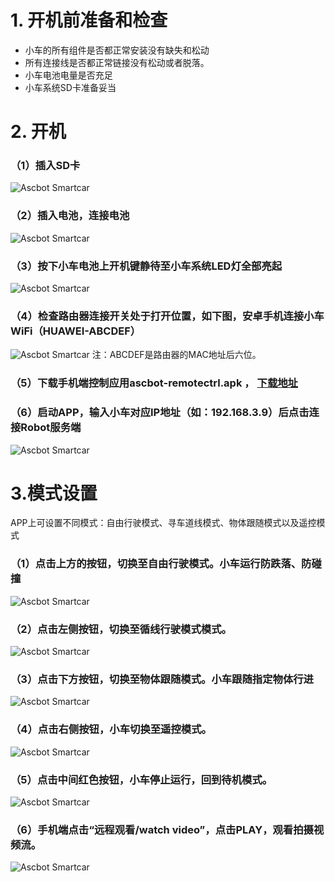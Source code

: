 # 1. 开机前准备和检查

+ 小车的所有组件是否都正常安装没有缺失和松动
+ 所有连接线是否都正常链接没有松动或者脱落。
+ 小车电池电量是否充足
+ 小车系统SD卡准备妥当

# 2. 开机

### （1）插入SD卡
![Ascbot Smartcar](./AscbotImg/ascbot-startup-001.jpg)
### （2）插入电池，连接电池
![Ascbot Smartcar](./AscbotImg/ascbot-startup-003-0.jpg)
### （3）按下小车电池上开机键静待至小车系统LED灯全部亮起
![Ascbot Smartcar](./AscbotImg/ascbot-startup-003.jpg)
### （4）检查路由器连接开关处于打开位置，如下图，安卓手机连接小车WiFi（HUAWEI-ABCDEF）
![Ascbot Smartcar](./AscbotImg/ascbot-startup-ws331a.jpg)
   注：ABCDEF是路由器的MAC地址后六位。

### （5）下载手机端控制应用ascbot-remotectrl.apk ， [下载地址](https://gitee.com/Atlas200DK/Ascbot/raw/master/Release/ascbot-remotectrlv1.0.apk)


### （6）启动APP，输入小车对应IP地址（如：192.168.3.9）后点击连接Robot服务端
![Ascbot Smartcar](./AscbotImg/ascbot-startup-004.png)

# 3.模式设置

 APP上可设置不同模式：自由行驶模式、寻车道线模式、物体跟随模式以及遥控模式
 
### （1）点击上方的按钮，切换至自由行驶模式。小车运行防跌落、防碰撞

![Ascbot Smartcar](./AscbotImg/ascbot-startup-005.png)


### （2）点击左侧按钮，切换至循线行驶模式模式。

![Ascbot Smartcar](./AscbotImg/ascbot-startup-006.png)


### （3）点击下方按钮，切换至物体跟随模式。小车跟随指定物体行进

![Ascbot Smartcar](./AscbotImg/ascbot-startup-007.png)


### （4）点击右侧按钮，小车切换至遥控模式。


![Ascbot Smartcar](./AscbotImg/ascbot-startup-008.png)


### （5）点击中间红色按钮，小车停止运行，回到待机模式。


![Ascbot Smartcar](./AscbotImg/ascbot-startup-009.png)


### （6）手机端点击“远程观看/watch video”，点击PLAY，观看拍摄视频流。


![Ascbot Smartcar](./AscbotImg/ascbot-startup-010.png)

